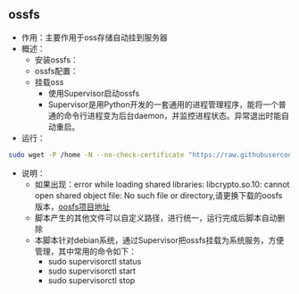 ## ossfs

- 作用：主要作用于oss存储自动挂到服务器
- 概述：
  - 安装ossfs：
  - ossfs配置：
  - 挂载oss
    - 使用Supervisor启动ossfs
    - Supervisor是用Python开发的一套通用的进程管理程序，能将一个普通的命令行进程变为后台daemon，并监控进程状态。异常退出时能自动重启。
- 运行：
```sh
sudo wget -P /home -N --no-check-certificate "https://raw.githubusercontent.com/Missiu/debian-script/main/py/ossfs.py" && sudo chmod 700 /home/ossfs.py && sudo python3 /home/ossfs.py
```
- 说明：
  - 如果出现：error while loading shared libraries: libcrypto.so.10: cannot open shared object file: No such file or directory,请更换下载的oosfs版本，[oosfs项目地址](https://github.com/aliyun/ossfs/releases)
  - 脚本产生的其他文件可以自定义路径，进行统一，运行完成后脚本自动删除
  - 本脚本针对debian系统，通过Supervisor把ossfs挂载为系统服务，方便管理，其中常用的命令如下： 
    - sudo supervisorctl status
    - sudo supervisorctl start
    - sudo supervisorctl stop
